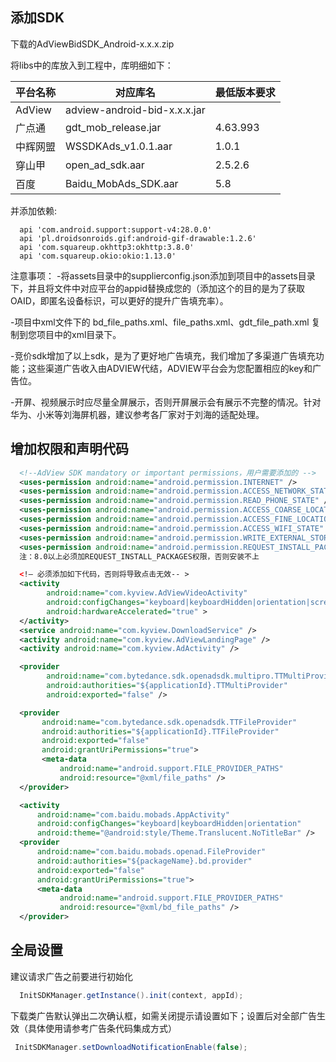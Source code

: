 ## 添加SDK
  下载的AdViewBidSDK_Android-x.x.x.zip
  
  将libs中的库放入到工程中，库明细如下：
  
  |     平台名称    | 对应库名         |   最低版本要求  |
  |----------------|----------------|---------------|
  | AdView         | adview-android-bid-x.x.x.jar |  |
  | 广点通          | gdt_mob_release.jar       | 4.63.993 |
  | 中辉网盟        | WSSDKAds_v1.0.1.aar    | 1.0.1 |  
  | 穿山甲          | open_ad_sdk.aar    | 2.5.2.6 |  
  |      百度      | Baidu_MobAds_SDK.aar    | 5.8 | 
  
  并添加依赖:
  
  ```
    api 'com.android.support:support-v4:28.0.0'
    api 'pl.droidsonroids.gif:android-gif-drawable:1.2.6'
    api 'com.squareup.okhttp3:okhttp:3.8.0'
    api 'com.squareup.okio:okio:1.13.0'
  ```
  
  注意事项：
  -将assets目录中的supplierconfig.json添加到项目中的assets目录下，并且将文件中对应平台的appid替换成您的（添加这个的目的是为了获取OAID，即匿名设备标识，可以更好的提升广告填充率）。
  
  -项目中xml文件下的 bd_file_paths.xml、file_paths.xml、gdt_file_path.xml 复制到您项目中的xml目录下。
  
  -竞价sdk增加了以上sdk，是为了更好地广告填充，我们增加了多渠道广告填充功能；这些渠道广告收入由ADVIEW代结，ADVIEW平台会为您配置相应的key和广告位。
  
  -开屏、视频展示时应尽量全屏展示，否则开屏展示会有展示不完整的情况。针对华为、小米等刘海屏机器，建议参考各厂家对于刘海的适配处理。

## 增加权限和声明代码

```xml
  <!--AdView SDK mandatory or important permissions，用户需要添加的 -->
  <uses-permission android:name="android.permission.INTERNET" />
  <uses-permission android:name="android.permission.ACCESS_NETWORK_STATE" />
  <uses-permission android:name="android.permission.READ_PHONE_STATE" />
  <uses-permission android:name="android.permission.ACCESS_COARSE_LOCATION"/>
  <uses-permission android:name="android.permission.ACCESS_FINE_LOCATION"/>
  <uses-permission android:name="android.permission.ACCESS_WIFI_STATE" />
  <uses-permission android:name="android.permission.WRITE_EXTERNAL_STORAGE" />
  <uses-permission android:name="android.permission.REQUEST_INSTALL_PACKAGES"/>
  注：8.0以上必须加REQUEST_INSTALL_PACKAGES权限，否则安装不上

  <!— 必须添加如下代码，否则将导致点击无效-- >
  <activity
        android:name="com.kyview.AdViewVideoActivity"
        android:configChanges="keyboard|keyboardHidden|orientation|screenLayout|uiMode|screenSize|smallestScreenSize"
        android:hardwareAccelerated="true" >
  </activity> 
  <service android:name="com.kyview.DownloadService" />
  <activity android:name="com.kyview.AdViewLandingPage" />
  <activity android:name="com.kyview.AdActivity" />

  <provider
        android:name="com.bytedance.sdk.openadsdk.multipro.TTMultiProvider"
        android:authorities="${applicationId}.TTMultiProvider"
        android:exported="false" />

  <provider
       android:name="com.bytedance.sdk.openadsdk.TTFileProvider"
       android:authorities="${applicationId}.TTFileProvider"
       android:exported="false"
       android:grantUriPermissions="true">
       <meta-data
           android:name="android.support.FILE_PROVIDER_PATHS"
           android:resource="@xml/file_paths" />
  </provider>

  <activity
      android:name="com.baidu.mobads.AppActivity"
      android:configChanges="keyboard|keyboardHidden|orientation"
      android:theme="@android:style/Theme.Translucent.NoTitleBar" />
  <provider
      android:name="com.baidu.mobads.openad.FileProvider"
      android:authorities="${packageName}.bd.provider"
      android:exported="false"
      android:grantUriPermissions="true">
      <meta-data
           android:name="android.support.FILE_PROVIDER_PATHS"
           android:resource="@xml/bd_file_paths" />
  </provider>
```
## 全局设置

  建议请求广告之前要进行初始化
  
  ```java
    InitSDKManager.getInstance().init(context, appId);
  ```
  
  下载类广告默认弹出二次确认框，如需关闭提示请设置如下；设置后对全部广告生效（具体使用请参考广告条代码集成方式）
   ```java
    InitSDKManager.setDownloadNotificationEnable(false);
   ```
